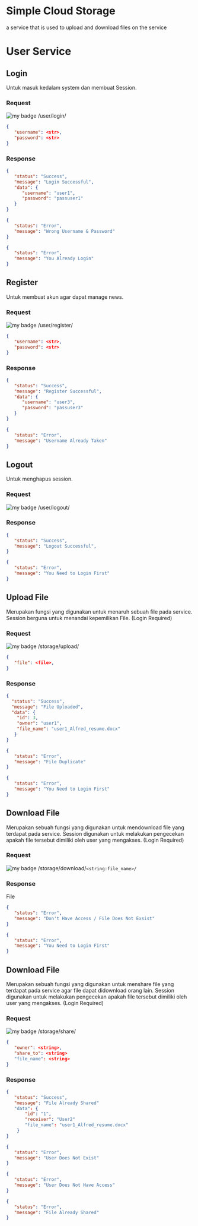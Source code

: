 # Simple Cloud Storage

a service that is used to upload and download files on the service

# User Service

## Login

Untuk masuk kedalam system dan membuat Session.

### Request

![my badge](https://badgen.net/badge/METHOD/POST/yellow) /user/login/

```json
{
   "username": <str>,
   "password": <str>
}
```

### Response

```json
{
   "status": "Success", 
   "message": "Login Successful", 
   "data": {
      "username": "user1", 
      "password": "passuser1"
   }
}
```

```json
{
   "status": "Error", 
   "message": "Wrong Username & Password"
}
```

```json
{
   "status": "Error", 
   "message": "You Already Login"
}
```

## Register

Untuk membuat akun agar dapat manage news.

### Request

![my badge](https://badgen.net/badge/METHOD/POST/yellow) /user/register/

```json
{
   "username": <str>,
   "password": <str>
}
```

### Response

```json
{
   "status": "Success", 
   "message": "Register Successful", 
   "data": {
      "username": "user3", 
      "password": "passuser3"
   }
}
```

```json
{
   "status": "Error", 
   "message": "Username Already Taken"
}
```

## Logout

Untuk menghapus session.

### Request

![my badge](https://badgen.net/badge/METHOD/GET/green) /user/logout/

### Response

```json
{
   "status": "Success", 
   "message": "Logout Successful", 
}
```

```json
{
   "status": "Error", 
   "message": "You Need to Login First"
}
```

## Upload File

Merupakan fungsi yang digunakan untuk menaruh sebuah file pada service. Session berguna untuk menandai kepemilikan File. (Login Required) 

### Request

![my badge](https://badgen.net/badge/METHOD/POST/yellow) /storage/upload/

```json
{
   "file": <file>,
}
```

### Response

```json
{
  "status": "Success", 
  "message": "File Uploaded", 
  "data": {
    "id": 3, 
    "owner": "user1", 
    "file_name": "user1_Alfred_resume.docx"
   }
}
```

```json
{
   "status": "Error", 
   "message": "File Duplicate"
}
```

```json
{
   "status": "Error", 
   "message": "You Need to Login First"
}
```

## Download File

Merupakan sebuah fungsi yang digunakan untuk mendownload file yang terdapat pada service. Session digunakan untuk melakukan pengecekan apakah file tersebut dimiliki oleh user yang mengakses. (Login Required)

### Request

![my badge](https://badgen.net/badge/METHOD/GET/green) /storage/download/```<string:file_name>/```

### Response

File

```json
{
   "status": "Error", 
   "message": "Don't Have Access / File Does Not Exsist"
}
```

```json
{
   "status": "Error", 
   "message": "You Need to Login First"
}
```

## Download File

Merupakan sebuah fungsi yang digunakan untuk menshare file yang terdapat pada service agar file dapat didownload orang lain. Session digunakan untuk melakukan pengecekan apakah file tersebut dimiliki oleh user yang mengakses. (Login Required)

### Request

![my badge](https://badgen.net/badge/METHOD/POST/yellow) /storage/share/

```json
{
   "owner": <string>, 
   "share_to": <string>
   "file_name": <string>
}
```

### Response

```json
{
   "status": "Success", 
   "message": "File Already Shared"
   "data": {
       "id": "1", 
       "receiver": "User2"
       "file_name": "user1_Alfred_resume.docx"
    }
}
```

```json
{
   "status": "Error", 
   "message": "User Does Not Exist"
}
```

```json
{
   "status": "Error", 
   "message": "User Does Not Have Access"
}
```

```json
{
   "status": "Error", 
   "message": "File Already Shared"
}
```

